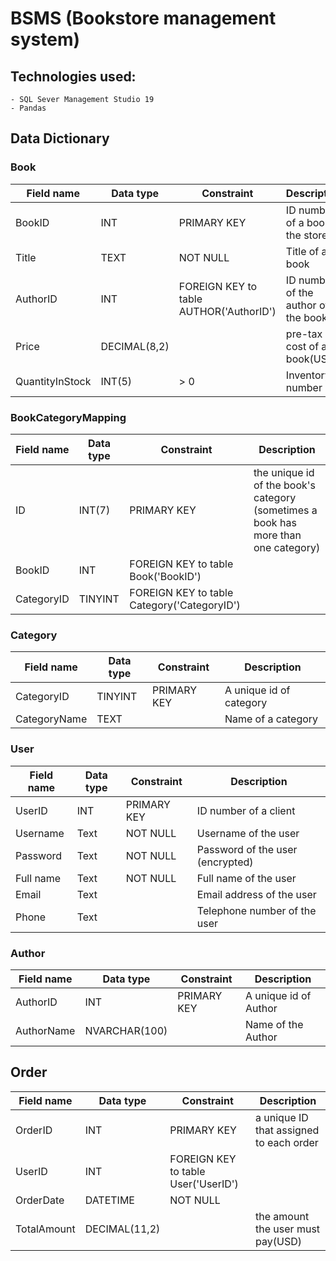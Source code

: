 # BSMS (Bookstore management system)

## Technologies used:
	- SQL Sever Management Studio 19
    - Pandas

## Data Dictionary
### Book
| Field name | Data type          | Constraint                   | Description             |
|----------------|---------------|-----------------------------|-----------------------------|
| BookID| INT  | PRIMARY KEY                | ID number of a book in the store      |
| Title     | TEXT | NOT NULL                   | Title of a book |
| AuthorID| INT  | FOREIGN KEY to table AUTHOR('AuthorID')              | ID number of the author of the book      |
| Price     | DECIMAL(8,2) |                   | pre-tax cost of a book(USD) |
| QuantityInStock     | INT(5) |        > 0           | Inventory number  |

### BookCategoryMapping
| Field name | Data type          | Constraint                   | Description             |
|----------------|---------------|-----------------------------|-----------------------------|
| ID| INT(7)  | PRIMARY KEY                | the unique id of the book's category (sometimes a book has more than one category)     |
| BookID| INT  | FOREIGN KEY to table Book('BookID')              |      |
| CategoryID| TINYINT  | FOREIGN KEY to table Category('CategoryID')      

### Category
| Field name | Data type          | Constraint                   | Description             |
|----------------|---------------|-----------------------------|-----------------------------|
| CategoryID 	| TINYINT	|PRIMARY KEY	| A unique id of category	|
| CategoryName	| TEXT		|             |Name of a category	|

### User
| Field name | Data type          | Constraint                   | Description             |
|----------------|---------------|-----------------------------|-----------------------------|
| UserID   | INT | PRIMARY KEY                 | ID number of a client      |
| Username | Text    | NOT NULL                    | Username of the user       |
| Password | Text    | NOT NULL                    | Password of the user (encrypted) |
| Full name | Text   | NOT NULL                    | Full name of the user      |
| Email    | Text    |                     | Email address of the user  |
| Phone    | Text    |                     | Telephone number of the user |

	
### Author
| Field name | Data type          | Constraint                   | Description             |
|----------------|---------------|-----------------------------|-----------------------------|
| AuthorID 	| INT	|PRIMARY KEY	| A unique id of Author	|
| AuthorName	| NVARCHAR(100)		|             |Name of the Author	|

## Order
| Field name | Data type          | Constraint                   | Description             |
|----------------|---------------|-----------------------------|-----------------------------|
| OrderID 	| INT	|PRIMARY KEY	| a unique ID that assigned to each order	|
| UserID	| INT		| 	FOREIGN KEY to table User('UserID')      |	|
| OrderDate	| DATETIME		| 	NOT NULL     |	|
|TotalAmount	|DECIMAL(11,2)|         |the amount the user must pay(USD)
